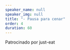 ```yaml
---
speaker_name: null
speaker_img: null
title: "- Pausa para cenar"
order: 4
duration: 60
---
```


Patrocinado por just-eat
